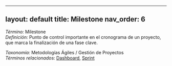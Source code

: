 
---
layout: default
title: Milestone
nav_order: 6
---

*Término:* Milestone  
*Definición:* Punto de control importante en el cronograma de un proyecto, que marca la finalización de una fase clave.

*Taxonomía:* Metodologías Ágiles / Gestión de Proyectos  
*Términos relacionados:* [Dashboard](https://maleniski.github.io/diccionario-angl-tec-mx/docs/alfabeticamente/D/dashboard/), [Sprint](https://maleniski.github.io/diccionario-angl-tec-mx/docs/alfabeticamente/S/sprint/)
